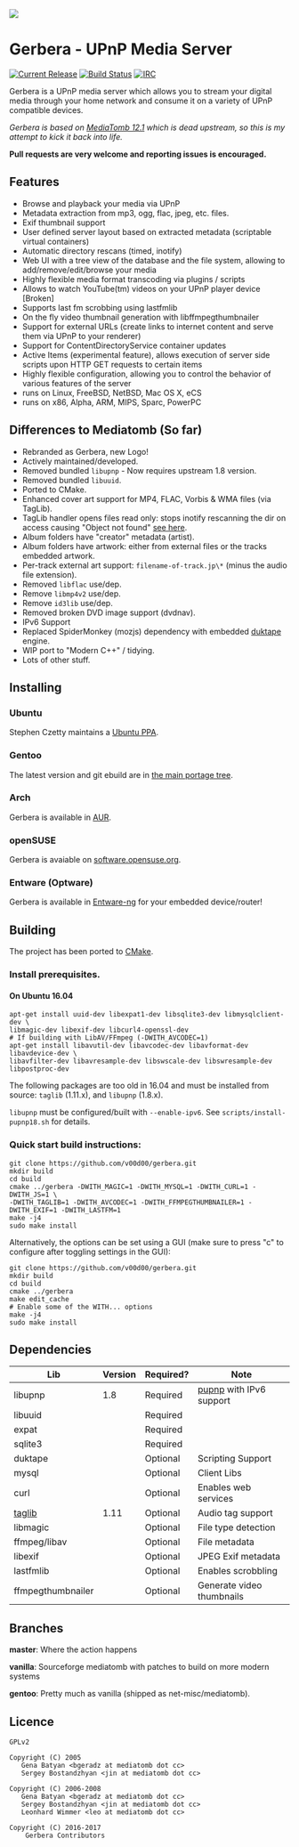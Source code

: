 <img src="https://github.com/v00d00/gerbera/blob/master/artwork/logo-horiz.png?raw=true" />

# Gerbera - UPnP Media Server

 [![Current Release](https://img.shields.io/github/release/v00d00/gerbera.svg)](https://github.com/v00d00/gerbera/releases/latest) [![Build Status](https://travis-ci.org/v00d00/gerbera.svg?branch=master)](https://travis-ci.org/v00d00/gerbera) [![IRC](https://img.shields.io/badge/chat-on%20freenode-blue.svg)](https://webchat.freenode.net/?channels=#gerbera)

Gerbera is a UPnP media server which allows you to stream your digital media through your home network and consume it on a variety of UPnP compatible devices.

_Gerbera is based on [MediaTomb 12.1](http://mediatomb.cc) which is dead upstream, so this is my attempt to kick it back into life._

**Pull requests are very welcome and reporting issues is encouraged.**

## Features

* Browse and playback your media via UPnP
* Metadata extraction from mp3, ogg, flac, jpeg, etc. files.
* Exif thumbnail support
* User defined server layout based on extracted metadata (scriptable virtual containers)
* Automatic directory rescans (timed, inotify)
* Web UI with a tree view of the database and the file system, allowing to add/remove/edit/browse your media
* Highly flexible media format transcoding via plugins / scripts
* Allows to watch YouTube(tm) videos on your UPnP player device [Broken]
* Supports last fm scrobbing using lastfmlib 
* On the fly video thumbnail generation with libffmpegthumbnailer
* Support for external URLs (create links to internet content and serve them via UPnP to your renderer)
* Support for ContentDirectoryService container updates
* Active Items (experimental feature), allows execution of server side scripts upon HTTP GET requests to certain items
* Highly flexible configuration, allowing you to control the behavior of various features of the server
* runs on Linux, FreeBSD, NetBSD, Mac OS X, eCS
* runs on x86, Alpha, ARM, MIPS, Sparc, PowerPC

## Differences to Mediatomb (So far)
- Rebranded as Gerbera, new Logo!
- Actively maintained/developed.
- Removed bundled `libupnp` - Now requires upstream 1.8 version.
- Removed bundled `libuuid`.
- Ported to CMake.
- Enhanced cover art support for MP4, FLAC, Vorbis & WMA files (via TagLib).
- TagLib handler opens files read only: stops inotify rescanning the dir on access causing "Object not found" [see here][1].
- Album folders have "creator" metadata (artist).
- Album folders have artwork: either from external files or the tracks embedded artwork.
- Per-track external art support: `filename-of-track.jp\*` (minus the audio file extension).
- Removed `libflac` use/dep.
- Remove `libmp4v2` use/dep.
- Remove `id3lib` use/dep.
- Removed broken DVD image support (dvdnav).
- IPv6 Support
- Replaced SpiderMonkey (mozjs) dependency with embedded [duktape] engine.
- WIP port to "Modern C++" / tidying.
- Lots of other stuff.

## Installing

### Ubuntu
Stephen Czetty maintains a [Ubuntu PPA].

### Gentoo
The latest version and git ebuild are in [the main portage tree](https://packages.gentoo.org/packages/net-misc/gerbera).

### Arch
Gerbera is available in [AUR](https://aur.archlinux.org/packages/gerbera/).

### openSUSE
Gerbera is avaiable on [software.opensuse.org](https://software.opensuse.org/package/gerbera).

### Entware (Optware)
Gerbera is available in [Entware-ng](https://github.com/Entware-ng/rtndev/tree/master/gerbera) for your embedded device/router!

## Building

The project has been ported to [CMake].

### Install prerequisites.

#### On Ubuntu 16.04
```
apt-get install uuid-dev libexpat1-dev libsqlite3-dev libmysqlclient-dev \
libmagic-dev libexif-dev libcurl4-openssl-dev
# If building with LibAV/FFmpeg (-DWITH_AVCODEC=1)
apt-get install libavutil-dev libavcodec-dev libavformat-dev libavdevice-dev \
libavfilter-dev libavresample-dev libswscale-dev libswresample-dev libpostproc-dev
```

The following packages are too old in 16.04 and must be installed from source:
`taglib` (1.11.x), and `libupnp` (1.8.x).

`libupnp` must be configured/built with `--enable-ipv6`. See
`scripts/install-pupnp18.sh` for details.

### Quick start build instructions:

```
git clone https://github.com/v00d00/gerbera.git
mkdir build
cd build
cmake ../gerbera -DWITH_MAGIC=1 -DWITH_MYSQL=1 -DWITH_CURL=1 -DWITH_JS=1 \
-DWITH_TAGLIB=1 -DWITH_AVCODEC=1 -DWITH_FFMPEGTHUMBNAILER=1 -DWITH_EXIF=1 -DWITH_LASTFM=1
make -j4
sudo make install
```
Alternatively, the options can be set using a GUI (make sure to press "c" to configure after toggling settings in the GUI):
```
git clone https://github.com/v00d00/gerbera.git
mkdir build
cd build
cmake ../gerbera
make edit_cache
# Enable some of the WITH... options
make -j4
sudo make install
```

## Dependencies

| Lib          	| Version 	| Required? 	| Note                 	    |
|--------------	|---------	|-----------	|-------------------------- |
| libupnp      	| 1.8     	| Required  	| [pupnp] with IPv6 support |
| libuuid      	|         	| Required  	|                      	    |
| expat        	|         	| Required  	|                      	    |
| sqlite3      	|         	| Required  	|                      	    |
| duktape      	|         	| Optional  	| Scripting Support    	    |
| mysql        	|         	| Optional  	| Client Libs          	    |
| curl         	|         	| Optional  	| Enables web services 	    |
| [taglib]      | 1.11    	| Optional  	| Audio tag support         |
| libmagic     	|         	| Optional  	| File type detection  	    |
| ffmpeg/libav 	|         	| Optional  	| File metadata             |
| libexif      	|         	| Optional  	| JPEG Exif metadata        |
| lastfmlib    	|         	| Optional  	| Enables scrobbling   	    |
| ffmpegthumbnailer |      	| Optional   	| Generate video thumbnails |

## Branches
**master**: Where the action happens

**vanilla**: Sourceforge mediatomb with patches to build on more modern systems

**gentoo**: Pretty much as vanilla (shipped as net-misc/mediatomb).

## Licence

    GPLv2

    Copyright (C) 2005
       Gena Batyan <bgeradz at mediatomb dot cc>
       Sergey Bostandzhyan <jin at mediatomb dot cc>

    Copyright (C) 2006-2008
       Gena Batyan <bgeradz at mediatomb dot cc>
       Sergey Bostandzhyan <jin at mediatomb dot cc>
       Leonhard Wimmer <leo at mediatomb dot cc>

    Copyright (C) 2016-2017
        Gerbera Contributors

[1]: https://sourceforge.net/p/mediatomb/discussion/440751/thread/258c3cf7/?limit=250
[pupnp]: https://github.com/mrjimenez/pupnp.git
[taglib]: http://taglib.org/
[CMake]: https://cmake.org/
[Ubuntu PPA]: https://launchpad.net/~stephenczetty/+archive/ubuntu/gerbera
[v00d00 overlay]: https://github.com/v00d00/overlay
[duktape]: http://duktape.org
